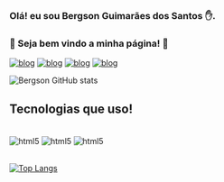 ### Olá! eu sou Bergson Guimarães dos Santos ✋. 

### 👋 Seja bem vindo a minha página! 👋



[![blog](https://img.shields.io/badge/YouTube-FF0000?style=for-the-badge&logo=youtube&logoColor=white)](https://bgs-bergson.github.io/projeto_android) 
[![blog](https://img.shields.io/badge/LinkedIn-0077B5?style=for-the-badge&logo=linkedin&logoColor=white)](https://bgs-bergson.github.io/projeto_android)
[![blog](https://img.shields.io/badge/Instagram-E4405F?style=for-the-badge&logo=instagram&logoColor=white)](https://bgs-bergson.github.io/projeto_android)
[![blog](https://img.shields.io/website-up-down-green-red/http/monip.org.svg)](https://bgs-bergson.github.io/projeto_android)

![Bergson GitHub stats](https://github-readme-stats.vercel.app/api?username=bgs-bergson&show_icons=true&theme=merko) 

## Tecnologias que uso! 
<div style="display: inline_blok"><br/>  
<img align="center" alt="html5" src="https://img.shields.io/badge/HTML5-E34F26?style=for-the-badge&logo=html5&logoColor=white"/>  
<img align="center" alt="html5" src="https://img.shields.io/badge/CSS3-1572B6?style=for-the-badge&logo=css3&logoColor=white"/> 
<img align="center" alt="html5" src="https://img.shields.io/badge/JavaScript-F7DF1E?style=for-the-badge&logo=javascript&logoColor=black"/> 
</div> <br>

[![Top Langs](https://github-readme-stats.vercel.app/api/top-langs/?username=bgs-bergson&exclude_repo=github-readme-stats,bgs-bergson.github.io)](https://github.com/bgs-bergson/github-readme-stats)
